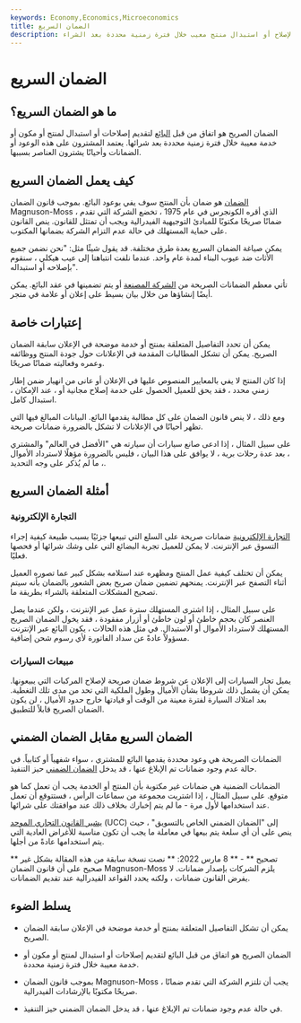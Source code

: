```yaml
---
keywords: Economy,Economics,Microeconomics
title: الضمان السريع
description: الضمان الصريح هو اتفاق من قبل البائع لإصلاح أو استبدال منتج معيب خلال فترة زمنية محددة بعد الشراء.
---
```


# الضمان السريع
## ما هو الضمان السريع؟

الضمان الصريح هو اتفاق من قبل [البائع](/seller) لتقديم إصلاحات أو استبدال لمنتج أو مكون أو خدمة معيبة خلال فترة زمنية محددة بعد شرائها. يعتمد المشترون على هذه الوعود أو الضمانات وأحيانًا يشترون العناصر بسببها.

## كيف يعمل الضمان السريع

[الضمان](/warranty) هو ضمان بأن المنتج سوف يفي بوعود البائع. بموجب قانون الضمان Magnuson-Moss ، الذي أقره الكونجرس في عام 1975 ، تخضع الشركة التي تقدم ضمانًا صريحًا مكتوبًا للمبادئ التوجيهية الفيدرالية ويجب أن تمتثل للقانون. ينص القانون على حماية المستهلك في حالة عدم التزام الشركة بضمانها المكتوب.

يمكن صياغة الضمان السريع بعدة طرق مختلفة. قد يقول شيئًا مثل: "نحن نضمن جميع الأثاث ضد عيوب البناء لمدة عام واحد. عندما نلفت انتباهنا إلى عيب هيكلي ، سنقوم بإصلاحه أو استبداله".

تأتي معظم الضمانات الصريحة من [الشركة المصنعة](/manufacturing) أو يتم تضمينها في عقد البائع. يمكن أيضًا إنشاؤها من خلال بيان بسيط على إعلان أو علامة في متجر.

## إعتبارات خاصة

يمكن أن تحدد التفاصيل المتعلقة بمنتج أو خدمة موضحة في الإعلان سابقة الضمان الصريح. يمكن أن تشكل المطالبات المقدمة في الإعلانات حول جودة المنتج ووظائفه وعمره وفعاليته ضمانًا صريحًا.

إذا كان المنتج لا يفي بالمعايير المنصوص عليها في الإعلان أو عانى من انهيار ضمن إطار زمني محدد ، فقد يحق للعميل الحصول على خدمة إصلاح مجانية أو ، عند الإمكان ، استبدال كامل.

ومع ذلك ، لا ينص قانون الضمان على كل مطالبة يقدمها البائع. البيانات المبالغ فيها التي تظهر أحيانًا في الإعلانات لا تشكل بالضرورة ضمانات صريحة.

على سبيل المثال ، إذا ادعى صانع سيارات أن سيارته هي "الأفضل في العالم" والمشتري ، بعد عدة رحلات برية ، لا يوافق على هذا البيان ، فليس بالضرورة مؤهلًا لاسترداد الأموال ، ما لم يُذكر على وجه التحديد.

## أمثلة الضمان السريع

### التجارة الإلكترونية

[التجارة الإلكترونية](/ecommerce) ضمانات صريحة على السلع التي تبيعها جزئيًا بسبب طبيعة كيفية إجراء التسوق عبر الإنترنت. لا يمكن للعميل تجربة البضائع التي على وشك شرائها أو فحصها فعليًا.

يمكن أن تختلف كيفية عمل المنتج ومظهره عند استلامه بشكل كبير عما تصوره العميل أثناء التصفح عبر الإنترنت. يمنحهم تضمين ضمان صريح بعض الشعور بالضمان بأنه سيتم تصحيح المشكلات المتعلقة بالشراء بطريقة ما.

على سبيل المثال ، إذا اشترى المستهلك سترة عمل عبر الإنترنت ، ولكن عندما يصل العنصر كان بحجم خاطئ أو لون خاطئ أو أزرار مفقودة ، فقد يخول الضمان الصريح المستهلك لاسترداد الأموال أو الاستبدال. في مثل هذه الحالات ، يكون البائع عبر الإنترنت مسؤولاً عادةً عن سداد الفاتورة لأي رسوم شحن إضافية.

### مبيعات السيارات

يميل تجار السيارات إلى الإعلان عن شروط ضمان صريحة لإصلاح المركبات التي يبيعونها. يمكن أن يشمل ذلك شروطا بشأن الأميال وطول الملكية التي تحد من مدى تلك التغطية. بعد امتلاك السيارة لفترة معينة من الوقت أو قيادتها خارج حدود الأميال ، لن يكون الضمان الصريح قابلاً للتطبيق.

## الضمان السريع مقابل الضمان الضمني

الضمانات الصريحة هي وعود محددة يقدمها البائع للمشتري ، سواء شفهياً أو كتابياً. في حالة عدم وجود ضمانات تم الإبلاغ عنها ، قد يدخل [الضمان الضمني](/implied-warranty) حيز التنفيذ.

الضمانات الضمنية هي ضمانات غير مكتوبة بأن المنتج أو الخدمة يجب أن تعمل كما هو متوقع. على سبيل المثال ، إذا اشتريت مجموعة من سماعات الرأس ، فستتوقع أن تعمل عند استخدامها لأول مرة - ما لم يتم إخبارك بخلاف ذلك عند موافقتك على شرائها.

[يشير القانون التجاري الموحد](/uniform-commercial-code) (UCC) إلى "الضمان الضمني الخاص بالتسويق" ، حيث ينص على أن أي سلعة يتم بيعها في معاملة ما يجب أن تكون مناسبة للأغراض العادية التي يتم استخدامها عادةً من أجلها.

** تصحيح ** - ** 8 مارس 2022: ** نصت نسخة سابقة من هذه المقالة بشكل غير صحيح على أن قانون الضمان Magnuson-Moss يلزم الشركات بإصدار ضمانات. لا يفرض القانون ضمانات ، ولكنه يحدد القواعد الفيدرالية عند تقديم الضمانات.

## يسلط الضوء

- يمكن أن تشكل التفاصيل المتعلقة بمنتج أو خدمة موضحة في الإعلان سابقة الضمان الصريح.

- الضمان الصريح هو اتفاق من قبل البائع لتقديم إصلاحات أو استبدال لمنتج أو مكون أو خدمة معيبة خلال فترة زمنية محددة.

- بموجب قانون الضمان Magnuson-Moss ، يجب أن تلتزم الشركة التي تقدم ضمانًا صريحًا مكتوبًا بالإرشادات الفيدرالية.

- في حالة عدم وجود ضمانات تم الإبلاغ عنها ، قد يدخل الضمان الضمني حيز التنفيذ.

